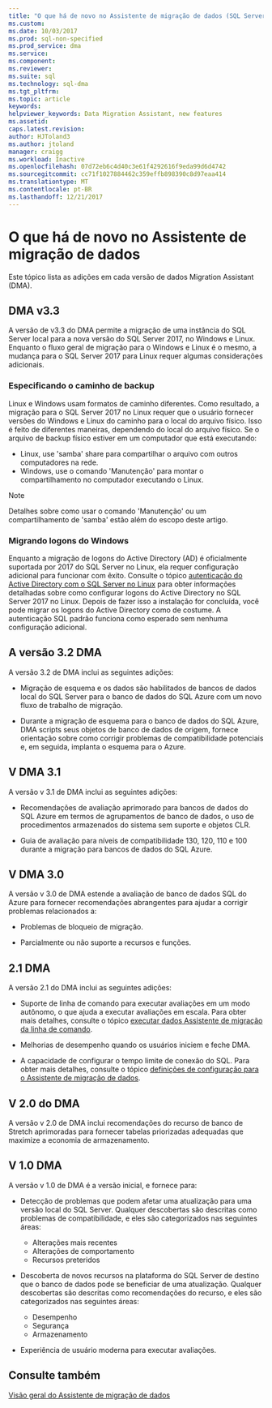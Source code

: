 ```yaml
---
title: "O que há de novo no Assistente de migração de dados (SQL Server) | Microsoft Docs"
ms.custom: 
ms.date: 10/03/2017
ms.prod: sql-non-specified
ms.prod_service: dma
ms.service: 
ms.component: 
ms.reviewer: 
ms.suite: sql
ms.technology: sql-dma
ms.tgt_pltfrm: 
ms.topic: article
keywords: 
helpviewer_keywords: Data Migration Assistant, new features
ms.assetid: 
caps.latest.revision: 
author: HJToland3
ms.author: jtoland
manager: craigg
ms.workload: Inactive
ms.openlocfilehash: 07d72eb6c4d40c3e61f4292616f9eda99d6d4742
ms.sourcegitcommit: cc71f1027884462c359effb898390c8d97eaa414
ms.translationtype: MT
ms.contentlocale: pt-BR
ms.lasthandoff: 12/21/2017
---
```

# <a name="whats-new-in-data-migration-assistant"></a>O que há de novo no Assistente de migração de dados

Este tópico lista as adições em cada versão de dados Migration Assistant (DMA).

## <a name="dma-v33"></a>DMA v3.3
A versão de v3.3 do DMA permite a migração de uma instância do SQL Server local para a nova versão do SQL Server 2017, no Windows e Linux. Enquanto o fluxo geral de migração para o Windows e Linux é o mesmo, a mudança para o SQL Server 2017 para Linux requer algumas considerações adicionais.

### <a name="specifying-the-back-up-path"></a>Especificando o caminho de backup
Linux e Windows usam formatos de caminho diferentes. Como resultado, a migração para o SQL Server 2017 no Linux requer que o usuário fornecer versões do Windows e Linux do caminho para o local do arquivo físico. Isso é feito de diferentes maneiras, dependendo do local do arquivo físico.
Se o arquivo de backup físico estiver em um computador que está executando:
- Linux, use 'samba' share para compartilhar o arquivo com outros computadores na rede.
-   Windows, use o comando 'Manutenção' para montar o compartilhamento no computador executando o Linux.

> [!NOTE]
> Detalhes sobre como usar o comando 'Manutenção' ou um compartilhamento de 'samba' estão além do escopo deste artigo.

### <a name="migrating-windows-logins"></a>Migrando logons do Windows
Enquanto a migração de logons do Active Directory (AD) é oficialmente suportada por 2017 do SQL Server no Linux, ela requer configuração adicional para funcionar com êxito. Consulte o tópico [autenticação do Active Directory com o SQL Server no Linux](https://docs.microsoft.com/en-us/sql/linux/sql-server-linux-active-directory-authentication) para obter informações detalhadas sobre como configurar logons do Active Directory no SQL Server 2017 no Linux. Depois de fazer isso a instalação for concluída, você pode migrar os logons do Active Directory como de costume. A autenticação SQL padrão funciona como esperado sem nenhuma configuração adicional.

## <a name="dma-v32"></a>A versão 3.2 DMA
A versão 3.2 de DMA inclui as seguintes adições:

- Migração de esquema e os dados são habilitados de bancos de dados local do SQL Server para o banco de dados do SQL Azure com um novo fluxo de trabalho de migração.

- Durante a migração de esquema para o banco de dados do SQL Azure, DMA scripts seus objetos de banco de dados de origem, fornece orientação sobre como corrigir problemas de compatibilidade potenciais e, em seguida, implanta o esquema para o Azure.

## <a name="dma-v31"></a>V DMA 3.1
A versão v 3.1 de DMA inclui as seguintes adições:

- Recomendações de avaliação aprimorado para bancos de dados do SQL Azure em termos de agrupamentos de banco de dados, o uso de procedimentos armazenados do sistema sem suporte e objetos CLR.

- Guia de avaliação para níveis de compatibilidade 130, 120, 110 e 100 durante a migração para bancos de dados do SQL Azure.

## <a name="dma-v30"></a>V DMA 3.0
A versão v 3.0 de DMA estende a avaliação de banco de dados SQL do Azure para fornecer recomendações abrangentes para ajudar a corrigir problemas relacionados a:

- Problemas de bloqueio de migração.

- Parcialmente ou não suporte a recursos e funções.

## <a name="dma-v21"></a>2.1 DMA
A versão 2.1 do DMA inclui as seguintes adições:
- Suporte de linha de comando para executar avaliações em um modo autônomo, o que ajuda a executar avaliações em escala. Para obter mais detalhes, consulte o tópico [executar dados Assistente de migração da linha de comando](dma-commandline.md).

- Melhorias de desempenho quando os usuários iniciem e feche DMA.

- A capacidade de configurar o tempo limite de conexão do SQL. Para obter mais detalhes, consulte o tópico [definições de configuração para o Assistente de migração de dados](dma-configurationsettings.md).

## <a name="dma-v20"></a>V 2.0 do DMA
A versão v 2.0 de DMA inclui recomendações do recurso de banco de Stretch aprimoradas para fornecer tabelas priorizadas adequadas que maximize a economia de armazenamento.

## <a name="dma-v10"></a>V 1.0 DMA
A versão v 1.0 de DMA é a versão inicial, e fornece para:
- Detecção de problemas que podem afetar uma atualização para uma versão local do SQL Server. Qualquer descobertas são descritas como problemas de compatibilidade, e eles são categorizados nas seguintes áreas:
    -   Alterações mais recentes
    - Alterações de comportamento
    - Recursos preteridos

- Descoberta de novos recursos na plataforma do SQL Server de destino que o banco de dados pode se beneficiar de uma atualização. Qualquer descobertas são descritas como recomendações do recurso, e eles são categorizados nas seguintes áreas:
    - Desempenho
    - Segurança
    - Armazenamento

-   Experiência de usuário moderna para executar avaliações.

## <a name="see-also"></a>Consulte também

[Visão geral do Assistente de migração de dados](../dma/dma-overview.md)
